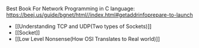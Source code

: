 
Best Book For Network Programming in C language: 
https://beej.us/guide/bgnet/html//index.html#getaddrinfoprepare-to-launch

- [[Understanding TCP and UDP(Two types of Sockets)]]
- [[Socket]]
- [[Low Level Nonsense(How OSI Translates to Real world)]]